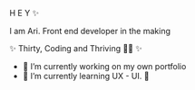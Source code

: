 H E Y ✨

I am Ari. Front end developer in the making 

✨ Thirty, Coding and Thriving 💅🏻 ✨

- 🔭 I’m currently working on my own portfolio
- 🌱 I’m currently learning UX - UI.
 🐥 

